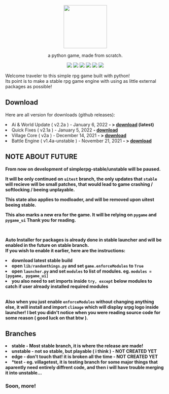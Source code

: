 <p align="center"> <image src="srpg.svg" height=136/> <p/>
<p align="center"> a python game, made from scratch. </p>
<p align="center">
  <image src="https://img.shields.io/github/last-commit/reversee-dev/simplerpg/stable?style=flat-plastic"/>
  <image src="https://img.shields.io/github/repo-size/reversee-dev/simplerpg?style=flat-plastic"/>
  <image src="https://img.shields.io/github/stars/reversee-dev/simplerpg?style=social"/>
  <image src="https://img.shields.io/badge/python-3.10-blueviolet?style=flat-plastic"/>
  <image src="https://img.shields.io/badge/version-2.2a-ff69b4?style=flat-plastic"/>
  <image src="https://img.shields.io/badge/stable-ff6ba2?style=flat-plastic"/>
</p>

<p>Welcome traveler to this simple rpg game built with python!<br/>Its point is to make a stable rpg game engine with using as little external packages as possible! <br /> </p> 
<h2>Download</h2>
<p>Here are all version for downloads (github releases):<br /></p>
<li>Ai & World Update ( v2.2a ) - January 6, 2022 <strong>- > <a href="https://github.com/reversee-dev/simplerpg/releases/tag/2.2a-stable">download</a> (latest) </strong></li>
<li>Quick Fixes ( v2.1a ) - January 5, 2022 <strong>-  <a href="https://github.com/reversee-dev/simplerpg/releases/tag/2.1a-stable">download</a></strong></li>
<li>Village Core ( v2a ) - December 14, 2021 <strong>- &gt; <a href="https://github.com/reversee-dev/simplerpg/releases/tag/2a-stable">download</a></strong></li>
<li>Battle Engine ( v1.4a-unstable ) - November 21, 2021 <strong>- &gt; <a href="https://github.com/reversee-dev/simplerpg/releases/tag/1.4a-unstable">download</a>

    
  <h2> NOTE ABOUT FUTURE </h2>
  <p>From now on development of simplerpg-stable/unstable will be paused.</p>
  <p> It will be only continued on <code>uitest</code> branch, the only updates that <code>stable</code> will recieve will be small patches, that would lead to game crashing / softlocking / beeing unplayable.</br></p>
<p>This state also applies to modloader, and will be removed upon uitest beeing stable.</p>
<p><strong>This also marks a new era for the game. It will be relying on <code>pygame</code> and <code>pygame_ui</code> Thank you for reading.</strong></br></p></br>

<a>Auto Installer for packages is **already done in stable launcher** and will be enabled in the future on stable branch.  </br></a>
<a>If you wish to enable it earlier, here are the instructions:</br></a>
<li>download latest stable build </li>
<li>open <code>lib/randomthings.py</code> and set <code>game.enforceModules</code> to <code>True</code></li>
<li>open <code>launcher.py</code> and set <code>modules</code> to <strong>list</strong> of modules. eg. <code>modules = [pygame, pygame_ui]</code></li>
<li>you also need to set imports inside <code>try, except</code> below modules to catch if user already installed required modules</li></br>

<p>Also when you just enable <code>enforceModules</code> without changing anything else, it will install and import <code>climage</code> which will display srpg logo inside launcher! I bet you didn't notice when you were reading source code for some reason ( good luck on that btw ).</p>


<h2>Branches</h2>
<li>stable - Most stable branch, it is where the release are made!</li>
<li>unstable - not so stable, but playable ( i think ) - <strong>NOT CREATED YET</strong></li>
<li>edge - don&#39;t touch that! it is broken all the time - <strong>NOT CREATED YET</strong> </li>
<li>*test - eg. villagetest, it is testing branch for some major things that aparently need entirely diffrent code, and then i will have trouble merging it into unstable... </li>

<h3 id="soon-more-">Soon, more!</h3>
